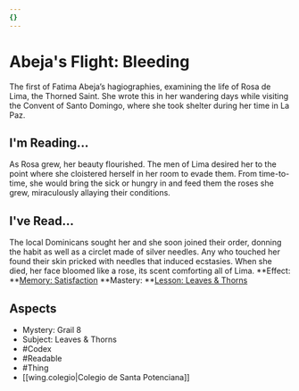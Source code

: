 ```yaml
---
{}
---
```

# Abeja's Flight: Bleeding
The first of Fatima Abeja’s hagiographies, examining the life of Rosa de Lima, the Thorned Saint. She wrote this in her wandering days while visiting the Convent of Santo Domingo, where she took shelter during her time in La Paz.
## I'm Reading...
As Rosa grew, her beauty flourished. The men of Lima desired her to the point where she cloistered herself in her room to evade them. From time-to-time, she would bring the sick or hungry in and feed them the roses she grew, miraculously allaying their conditions.
## I've Read...
The local Dominicans sought her and she soon joined their order, donning the habit as well as a circlet made of silver needles. Any who touched her found their skin pricked with needles that induced ecstasies. When she died, her face bloomed like a rose, its scent comforting all of Lima.
**Effect: **[Memory: Satisfaction](https://uadaf.theevilroot.xyz/rowenarium/element/mem.satisfaction)
**Mastery: **[Lesson: Leaves & Thorns](https://uadaf.theevilroot.xyz/rowenarium/element/x.leaves.thorns)
## Aspects
- Mystery: Grail 8
- Subject: Leaves & Thorns
- #Codex
- #Readable
- #Thing
- [[wing.colegio|Colegio de Santa Potenciana]]